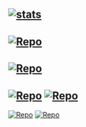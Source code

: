 <!--
static percentage vars per language
https://github.com/anuraghazra/github-readme-stats?tab=readme-ov-file#hide-progress-bars
-->

<!--
Themes
https://github.com/anuraghazra/github-readme-stats/blob/master/themes/README.md
-->
[![stats](https://github-readme-stats.vercel.app/api/top-langs/?username=Mikk155&layout=donut&theme=midnight-purple&hide=rescript,c,actionscript,batchfile,shell,cmake,makefile,awk)](https://github.com/anuraghazra/github-readme-stats)
---
[![Repo](https://github-readme-stats.vercel.app/api/pin/?username=Mikk155&repo=limitlesspotential-sdk&theme=midnight-purple)](https://github.com/Mikk155/limitlesspotential-sdk)
---
<!--
[![Repo](https://github-readme-stats.vercel.app/api/pin/?username=Mikk155&repo=discord-bot2)](https://github.com/Mikk155/discord-bot2)
-->
[![Repo](https://github-readme-stats.vercel.app/api/pin/?username=Mikk155&repo=discord-bot&theme=midnight-purple)](https://github.com/Mikk155/discord-bot)
---
[![Repo](https://github-readme-stats.vercel.app/api/pin/?username=Mikk155&repo=youtube-music2&theme=midnight-purple)](https://github.com/Mikk155/youtube-music2)
[![Repo](https://github-readme-stats.vercel.app/api/pin/?username=Mikk155&repo=youtube-music&theme=midnight-purple)](https://github.com/Mikk155/youtube-music)
---
[![Repo](https://github-readme-stats.vercel.app/api/pin/?username=Mikk155&repo=Discord-Rich-Presence-Dynamic2&theme=midnight-purple)](https://github.com/Mikk155/Discord-Rich-Presence-Dynamic2)
[![Repo](https://github-readme-stats.vercel.app/api/pin/?username=Mikk155&repo=Discord-Rich-Presence-Dynamic&theme=midnight-purple)](https://github.com/Mikk155/Discord-Rich-Presence-Dynamic)
